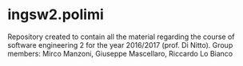 # ingsw2.polimi
Repository created to contain all the material regarding the course of software engineering 2 for the year 2016/2017 (prof. Di Nitto). Group members: Mirco Manzoni, Giuseppe Mascellaro, Riccardo Lo Bianco
